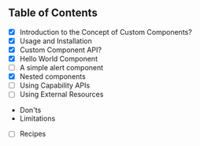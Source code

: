 

## Table of Contents

- [x] Introduction to the Concept of Custom Components?
- [x] Usage and Installation
- [x] Custom Component API?
- [x] Hello World Component
- [ ] A simple alert component
- [x] Nested components
- [ ] Using Capability APIs
- [ ] Using External Resources
- Don'ts
- Limitations
- [ ] Recipes